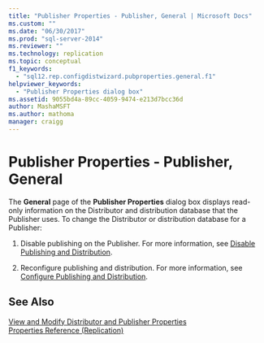 ```yaml
---
title: "Publisher Properties - Publisher, General | Microsoft Docs"
ms.custom: ""
ms.date: "06/30/2017"
ms.prod: "sql-server-2014"
ms.reviewer: ""
ms.technology: replication
ms.topic: conceptual
f1_keywords: 
  - "sql12.rep.configdistwizard.pubproperties.general.f1"
helpviewer_keywords: 
  - "Publisher Properties dialog box"
ms.assetid: 9055bd4a-89cc-4059-9474-e213d7bcc36d
author: MashaMSFT
ms.author: mathoma
manager: craigg
---
```

# Publisher Properties - Publisher, General
  The **General** page of the **Publisher Properties** dialog box displays read-only information on the Distributor and distribution database that the Publisher uses. To change the Distributor or distribution database for a Publisher:  
  
1.  Disable publishing on the Publisher. For more information, see [Disable Publishing and Distribution](disable-publishing-and-distribution.md).  
  
2.  Reconfigure publishing and distribution. For more information, see [Configure Publishing and Distribution](configure-publishing-and-distribution.md).  
  
## See Also  
 [View and Modify Distributor and Publisher Properties](view-and-modify-distributor-and-publisher-properties.md)   
 [Properties Reference &#40;Replication&#41;](properties-reference-replication.md)  
  
  
